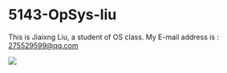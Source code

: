 # 5143-OpSys-liu
This is Jiaixng Liu, a student of OS class.
My E-mail address is : 275529599@qq.com

![](https://scontent-dft4-2.xx.fbcdn.net/v/t1.0-9/1394345_1425475654334701_108845861_n.jpgoh=8a281aa5cebfe51fee77dc62fd70e400&oe=5A278DFE)
